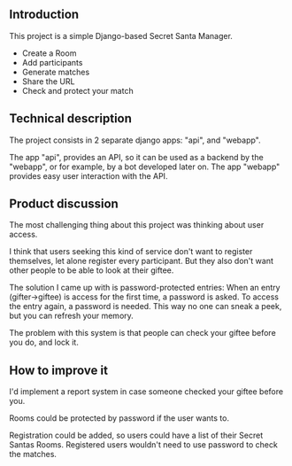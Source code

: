 ## Introduction
This project is a simple Django-based Secret Santa Manager.
* Create a Room
* Add participants
* Generate matches
* Share the URL
* Check and protect your match


## Technical description
The project consists in 2 separate django apps: "api", and "webapp".

The app "api", provides an API, so it can be used as a backend by the "webapp", or for example, by a bot developed later on.
The app "webapp" provides easy user interaction with the API.


## Product discussion
The most challenging thing about this project was thinking about user access.

I think that users seeking this kind of service don't want to register themselves, let alone register every participant. But they also don't want other people to be able to look at their giftee.

The solution I came up with is password-protected entries:
    When an entry (gifter->giftee) is access for the first time, a password is asked.
    To access the entry again, a password is needed. This way no one can sneak a peek, but you can refresh your memory.

The problem with this system is that people can check your giftee before you do, and lock it.


## How to improve it
I'd implement a report system in case someone checked your giftee before you.

Rooms could be protected by password if the user wants to.

Registration could be added, so users could have a list of their Secret Santas Rooms.
Registered users wouldn't need to use password to check the matches.

